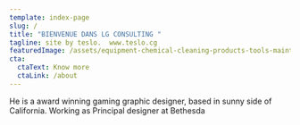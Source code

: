 ```yaml
---
template: index-page
slug: /
title: "BIENVENUE DANS LG CONSULTING "
tagline: site by teslo.  www.teslo.cg
featuredImage: /assets/equipment-chemical-cleaning-products-tools-maintenance-swimming-pool-excellent-wooden-surface-against-152651584.jpg
cta:
  ctaText: Know more
  ctaLink: /about
---
```


He is a award winning gaming graphic designer, based in sunny side of California. Working as Principal designer at Bethesda
